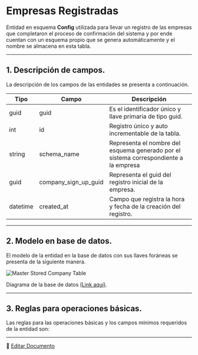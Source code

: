 # Empresas Registradas

Entidad en esquema **Config** utilizada para llevar un registro de las empresas que completaron el proceso de confirmación del sistema y por ende cuentan con un esquema propio que se genera automáticamente y el nombre se almacena en esta tabla.

---

## 1.   Descripción de campos.

La descripción de los campos de las entidades se presenta a continuación.

| Tipo | Campo | Descripción |
|-|-|-|
| guid | guid | Es el identificador único y llave primaria de tipo guid. |
| int | id | Registro único y auto incrementable de la tabla. |
| string | schema_name | Representa el nombre del esquema generado por el sistema correspondiente a la empresa |
| guid | company_sign_up_guid | Representa el guid del registro inicial de la empresa. |
| datetime | created_at | Campo que registra la hora y fecha de la creación del registro. |

--- 

## 2.  Modelo en base de datos.

El modelo de la entidad en la base de datos con sus llaves foráneas se presenta de la siguiente manera.

![Master Stored Company Table](/images/ConfigStoredCompanyTable.png)

Diagrama de la base de datos [(Link aquí)](https://app.diagrams.net/#G12bfdBfGq1QhoH-HbKd0D5KDiGZxJKMYT).

---

## 3.  Reglas para operaciones básicas.

Las reglas para las operaciones básicas y los campos mínimos requeridos de la entidad son:



---

📝 [Editar Documento](https://github.com/4uRest/documentation)